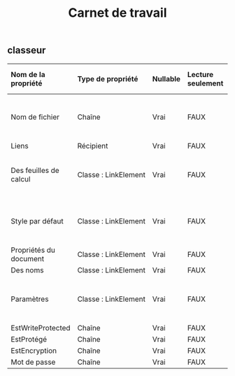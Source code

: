 ﻿---
title: Carnet de travail
second_title: Aspose.Cells Cloud Documen
type: docs
url: /fr/specification/model/workbook/
description: "Aspose.Cells Spécification du modèle cloud : classeur. Gérez sans effort Excel et d'autres feuilles de calcul avec des fonctionnalités telles que l'ouverture, la génération, l'édition, le fractionnement, la fusion, la comparaison et la conversion."
weight: 50
---
## **classeur**

 

| Nom de la propriété| Type de propriété| Nullable| Lecture seulement| Valeur par défaut| Description|
|:- |:- |:- |:- |:- |:- |
| Nom de fichier| Chaîne| Vrai| FAUX|| Obtient et définit le nom du fichier actuel.|
| Liens| Récipient| Vrai| FAUX|||
| Des feuilles de calcul| Classe : LinkElement| Vrai| FAUX|| Obtient la collection dans la feuille de calcul.|
| Style par défaut| Classe : LinkElement| Vrai| FAUX|| Obtient ou définit l'objet par défaut du classeur.|
| Propriétés du document| Classe : LinkElement| Vrai| FAUX|||
| Des noms| Classe : LinkElement| Vrai| FAUX|||
| Paramètres| Classe : LinkElement| Vrai| FAUX|| Représente les paramètres du classeur.|
| EstWriteProtected| Chaîne| Vrai| FAUX|||
| EstProtégé| Chaîne| Vrai| FAUX|||
| EstEncryption| Chaîne| Vrai| FAUX|||
| Mot de passe| Chaîne| Vrai| FAUX|||

